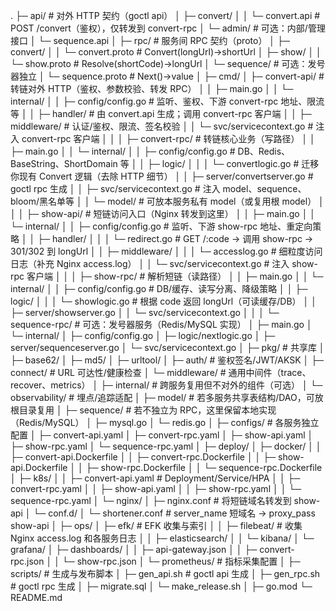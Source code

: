 .
├─ api/                                 # 对外 HTTP 契约（goctl api）
│  ├─ convert/
│  │  └─ convert.api                    # POST /convert（鉴权），仅转发到 convert-rpc
│  └─ admin/                            # 可选：内部/管理接口
│     └─ sequence.api
│
├─ rpc/                                 # 服务间 RPC 契约（proto）
│  ├─ convert/
│  │  └─ convert.proto                  # Convert(longUrl)->shortUrl
│  ├─ show/
│  │  └─ show.proto                     # Resolve(shortCode)->longUrl
│  └─ sequence/                         # 可选：发号器独立
│     └─ sequence.proto                 # Next()->value
│
├─ cmd/
│  ├─ convert-api/                      # 转链对外 HTTP（鉴权、参数校验、转发 RPC）
│  │  ├─ main.go
│  │  └─ internal/
│  │     ├─ config/config.go            # 监听、鉴权、下游 convert-rpc 地址、限流等
│  │     ├─ handler/                    # 由 convert.api 生成；调用 convert-rpc 客户端
│  │     ├─ middleware/                 # 认证/鉴权、限流、签名校验
│  │     └─ svc/servicecontext.go       # 注入 convert-rpc 客户端
│  │
│  ├─ convert-rpc/                      # 转链核心业务（写路径）
│  │  ├─ main.go
│  │  └─ internal/
│  │     ├─ config/config.go            # DB、Redis、BaseString、ShortDomain 等
│  │     ├─ logic/
│  │     │  └─ convertlogic.go          # 迁移你现有 Convert 逻辑（去除 HTTP 细节）
│  │     ├─ server/convertserver.go     # goctl rpc 生成
│  │     ├─ svc/servicecontext.go       # 注入 model、sequence、bloom/黑名单等
│  │     └─ model/                      # 可放本服务私有 model（或复用根 model）
│  │
│  ├─ show-api/                         # 短链访问入口（Nginx 转发到这里）
│  │  ├─ main.go
│  │  └─ internal/
│  │     ├─ config/config.go            # 监听、下游 show-rpc 地址、重定向策略
│  │     ├─ handler/
│  │     │  └─ redirect.go              # GET /:code → 调用 show-rpc → 301/302 到 longUrl
│  │     ├─ middleware/
│  │     │  └─ accesslog.go             # 细粒度访问日志（补充 Nginx access.log）
│  │     └─ svc/servicecontext.go       # 注入 show-rpc 客户端
│  │
│  ├─ show-rpc/                         # 解析短链（读路径）
│  │  ├─ main.go
│  │  └─ internal/
│  │     ├─ config/config.go            # DB/缓存、读写分离、降级策略
│  │     ├─ logic/
│  │     │  └─ showlogic.go             # 根据 code 返回 longUrl（可读缓存/DB）
│  │     ├─ server/showserver.go
│  │     └─ svc/servicecontext.go
│  │
│  └─ sequence-rpc/                     # 可选：发号器服务（Redis/MySQL 实现）
│     ├─ main.go
│     └─ internal/
│        ├─ config/config.go
│        ├─ logic/nextlogic.go
│        ├─ server/sequenceserver.go
│        └─ svc/servicecontext.go
│
├─ pkg/                                 # 共享库
│  ├─ base62/
│  ├─ md5/
│  ├─ urltool/
│  ├─ auth/                             # 鉴权签名/JWT/AKSK
│  ├─ connect/                          # URL 可达性/健康检查
│  └─ middleware/                       # 通用中间件（trace、recover、metrics）
│
├─ internal/                            # 跨服务复用但不对外的组件（可选）
│  └─ observability/                    # 埋点/追踪适配
│
├─ model/                               # 若多服务共享表结构/DAO，可放根目录复用
│
├─ sequence/                            # 若不独立为 RPC，这里保留本地实现（Redis/MySQL）
│  ├─ mysql.go
│  └─ redis.go
│
├─ configs/                             # 各服务独立配置
│  ├─ convert-api.yaml
│  ├─ convert-rpc.yaml
│  ├─ show-api.yaml
│  ├─ show-rpc.yaml
│  └─ sequence-rpc.yaml
│
├─ deploy/
│  ├─ docker/
│  │  ├─ convert-api.Dockerfile
│  │  ├─ convert-rpc.Dockerfile
│  │  ├─ show-api.Dockerfile
│  │  ├─ show-rpc.Dockerfile
│  │  └─ sequence-rpc.Dockerfile
│  ├─ k8s/
│  │  ├─ convert-api.yaml               # Deployment/Service/HPA
│  │  ├─ convert-rpc.yaml
│  │  ├─ show-api.yaml
│  │  ├─ show-rpc.yaml
│  │  └─ sequence-rpc.yaml
│  └─ nginx/
│     ├─ nginx.conf                     # 将短链域名转发到 show-api
│     └─ conf.d/
│        └─ shortener.conf              # server_name 短域名 → proxy_pass show-api
│
├─ ops/
│  ├─ efk/                              # EFK 收集与索引
│  │  ├─ filebeat/                      # 收集 Nginx access.log 和各服务日志
│  │  ├─ elasticsearch/
│  │  └─ kibana/
│  └─ grafana/
│     ├─ dashboards/
│     │  ├─ api-gateway.json
│     │  ├─ convert-rpc.json
│     │  └─ show-rpc.json
│     └─ prometheus/                    # 指标采集配置
│
├─ scripts/                             # 生成与发布脚本
│  ├─ gen_api.sh                        # goctl api 生成
│  ├─ gen_rpc.sh                        # goctl rpc 生成
│  ├─ migrate.sql
│  └─ make_release.sh
│
├─ go.mod
└─ README.md